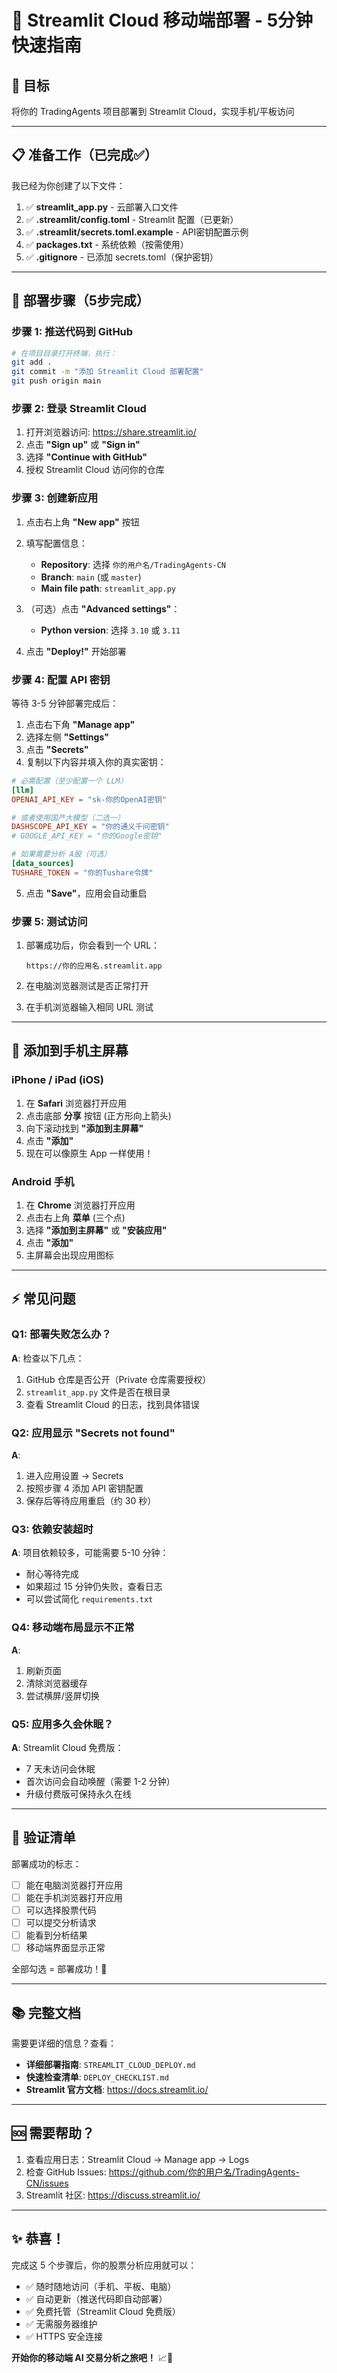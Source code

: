 # 📱 Streamlit Cloud 移动端部署 - 5分钟快速指南

## 🎯 目标
将你的 TradingAgents 项目部署到 Streamlit Cloud，实现手机/平板访问

---

## 📋 准备工作（已完成✅）

我已经为你创建了以下文件：

1. ✅ **streamlit_app.py** - 云部署入口文件
2. ✅ **.streamlit/config.toml** - Streamlit 配置（已更新）
3. ✅ **.streamlit/secrets.toml.example** - API密钥配置示例
4. ✅ **packages.txt** - 系统依赖（按需使用）
5. ✅ **.gitignore** - 已添加 secrets.toml（保护密钥）

---

## 🚀 部署步骤（5步完成）

### 步骤 1: 推送代码到 GitHub

```bash
# 在项目目录打开终端，执行：
git add .
git commit -m "添加 Streamlit Cloud 部署配置"
git push origin main
```

### 步骤 2: 登录 Streamlit Cloud

1. 打开浏览器访问: https://share.streamlit.io/
2. 点击 **"Sign up"** 或 **"Sign in"**
3. 选择 **"Continue with GitHub"**
4. 授权 Streamlit Cloud 访问你的仓库

### 步骤 3: 创建新应用

1. 点击右上角 **"New app"** 按钮

2. 填写配置信息：
   - **Repository**: 选择 `你的用户名/TradingAgents-CN`
   - **Branch**: `main` (或 `master`)
   - **Main file path**: `streamlit_app.py`

3. （可选）点击 **"Advanced settings"**：
   - **Python version**: 选择 `3.10` 或 `3.11`

4. 点击 **"Deploy!"** 开始部署

### 步骤 4: 配置 API 密钥

等待 3-5 分钟部署完成后：

1. 点击右下角 **"Manage app"**
2. 选择左侧 **"Settings"** 
3. 点击 **"Secrets"**
4. 复制以下内容并填入你的真实密钥：

```toml
# 必需配置（至少配置一个 LLM）
[llm]
OPENAI_API_KEY = "sk-你的OpenAI密钥"

# 或者使用国产大模型（二选一）
DASHSCOPE_API_KEY = "你的通义千问密钥"
# GOOGLE_API_KEY = "你的Google密钥"

# 如果需要分析 A股（可选）
[data_sources]
TUSHARE_TOKEN = "你的Tushare令牌"
```

5. 点击 **"Save"**，应用会自动重启

### 步骤 5: 测试访问

1. 部署成功后，你会看到一个 URL：
   ```
   https://你的应用名.streamlit.app
   ```

2. 在电脑浏览器测试是否正常打开

3. 在手机浏览器输入相同 URL 测试

---

## 📱 添加到手机主屏幕

### iPhone / iPad (iOS)

1. 在 **Safari** 浏览器打开应用
2. 点击底部 **分享** 按钮 (正方形向上箭头)
3. 向下滚动找到 **"添加到主屏幕"**
4. 点击 **"添加"**
5. 现在可以像原生 App 一样使用！

### Android 手机

1. 在 **Chrome** 浏览器打开应用
2. 点击右上角 **菜单** (三个点)
3. 选择 **"添加到主屏幕"** 或 **"安装应用"**
4. 点击 **"添加"**
5. 主屏幕会出现应用图标

---

## ⚡ 常见问题

### Q1: 部署失败怎么办？

**A**: 检查以下几点：
1. GitHub 仓库是否公开（Private 仓库需要授权）
2. `streamlit_app.py` 文件是否在根目录
3. 查看 Streamlit Cloud 的日志，找到具体错误

### Q2: 应用显示 "Secrets not found"

**A**: 
1. 进入应用设置 → Secrets
2. 按照步骤 4 添加 API 密钥配置
3. 保存后等待应用重启（约 30 秒）

### Q3: 依赖安装超时

**A**: 项目依赖较多，可能需要 5-10 分钟：
- 耐心等待完成
- 如果超过 15 分钟仍失败，查看日志
- 可以尝试简化 `requirements.txt`

### Q4: 移动端布局显示不正常

**A**: 
1. 刷新页面
2. 清除浏览器缓存
3. 尝试横屏/竖屏切换

### Q5: 应用多久会休眠？

**A**: Streamlit Cloud 免费版：
- 7 天未访问会休眠
- 首次访问会自动唤醒（需要 1-2 分钟）
- 升级付费版可保持永久在线

---

## 🎯 验证清单

部署成功的标志：

- [ ] 能在电脑浏览器打开应用
- [ ] 能在手机浏览器打开应用
- [ ] 可以选择股票代码
- [ ] 可以提交分析请求
- [ ] 能看到分析结果
- [ ] 移动端界面显示正常

全部勾选 = 部署成功！🎉

---

## 📚 完整文档

需要更详细的信息？查看：

- **详细部署指南**: `STREAMLIT_CLOUD_DEPLOY.md`
- **快速检查清单**: `DEPLOY_CHECKLIST.md`
- **Streamlit 官方文档**: https://docs.streamlit.io/

---

## 🆘 需要帮助？

1. 查看应用日志：Streamlit Cloud → Manage app → Logs
2. 检查 GitHub Issues: https://github.com/你的用户名/TradingAgents-CN/issues
3. Streamlit 社区: https://discuss.streamlit.io/

---

## ✨ 恭喜！

完成这 5 个步骤后，你的股票分析应用就可以：

- ✅ 随时随地访问（手机、平板、电脑）
- ✅ 自动更新（推送代码即自动部署）
- ✅ 免费托管（Streamlit Cloud 免费版）
- ✅ 无需服务器维护
- ✅ HTTPS 安全连接

**开始你的移动端 AI 交易分析之旅吧！** 📈📱

